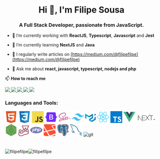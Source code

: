 <!-- create by https://rahuldkjain.github.io/gh-profile-readme-generator/ -->
<h1 align="center">Hi 👋, I'm Filipe Sousa</h1>
<h3 align="center">A Full Stack Developer, passionate from JavaScript.</h3>

- 🔭 I’m currently working with **ReactJS**, **Typescript**, **Javascript** and **Jest**

- 🌱 I’m currently learning **NextJS** and **Java**

- 📝 I regularly write articles on [https://medium.com/@filipefilpe](https://medium.com/@filipefilpe)

- 💬 Ask me about **react, javascript, typescript, nodejs and php**

📫 **How to reach me**
<div>  
    <a href="mailto:sfilipef@gmail.com" target="_blank">
        <img src="https://img.shields.io/badge/Gmail-D14836?style=for-the-badge&logo=gmail&logoColor=white" />
    <a/>
    <a href="https://linkedin.com/in/filipe-filpe" target="_blank">
        <img src="https://img.shields.io/badge/LinkedIn-0077B5?style=for-the-badge&logo=linkedin&logoColor=white" />
    <a/>
    <a href="https://www.instagram.com/filipe.filpe/" target="_blank">
        <img src="https://img.shields.io/badge/Instagram-E4405F?style=for-the-badge&logo=instagram&logoColor=white" />
    <a/>
    <a href="https://medium.com/@filipefilpe" target="_blank">
        <img src="https://img.shields.io/badge/Medium-12100E?style=for-the-badge&logo=medium&logoColor=white" />
    <a/>
    <a href="https://github.com/FilipeFilpe/FilipeFilpe" target="_blank">
        <img src="https://img.shields.io/badge/GitHub-100000?style=for-the-badge&logo=github&logoColor=white" />
    <a/>
</div>
<div>
    <h3 align="left">Languages and Tools:</h3>
    <!-- html5 -->
    <img src="https://raw.githubusercontent.com/devicons/devicon/master/icons/html5/html5-original.svg" alt="html5"  height="40" />
    <!-- css3 -->
    <img src="https://raw.githubusercontent.com/devicons/devicon/master/icons/css3/css3-original.svg" alt="css3"  height="40" />
    <!-- javascript -->
    <img src="https://raw.githubusercontent.com/devicons/devicon/master/icons/javascript/javascript-original.svg" alt="javascript"  height="40" />
    <!-- bootstrap -->
    <img src="https://raw.githubusercontent.com/devicons/devicon/master/icons/bootstrap/bootstrap-plain.svg" alt="bootstrap"  height="40" />
    <!-- sass -->
    <img src="https://raw.githubusercontent.com/devicons/devicon/master/icons/sass/sass-original.svg" alt="sass"  height="40" />
    <!-- tailwindcss -->
    <img src="https://raw.githubusercontent.com/devicons/devicon/master/icons/tailwindcss/tailwindcss-plain.svg" alt="tailwind"  height="40" />
    <!-- materialui -->
    <img src="https://raw.githubusercontent.com/devicons/devicon/master/icons/materialui/materialui-original.svg" alt="materialui" width="35" height="35" />
    <!-- reactjs -->
    <img src="https://raw.githubusercontent.com/devicons/devicon/master/icons/react/react-original.svg" alt="react"  height="40" />
    <!-- typescript -->
    <img src="https://raw.githubusercontent.com/devicons/devicon/master/icons/typescript/typescript-original.svg" alt="typescript"  height="40" />
    <!-- vuejs -->
    <img src="https://raw.githubusercontent.com/devicons/devicon/master/icons/vuejs/vuejs-original.svg" alt="vuejs"  height="40" />
    <!-- nextjs -->
    <!--<img src="https://cdn.worldvectorlogo.com/logos/nextjs-3.svg" alt="nextjs"  height="40" />-->    
    <img src="./nextjslogo.png" alt="nextjs" height="35" />
    <!-- nodejs -->
    <img src="https://raw.githubusercontent.com/devicons/devicon/master/icons/nodejs/nodejs-plain.svg" alt="nodejs"  height="40" />
    <!-- jest -->
    <img src="https://raw.githubusercontent.com/devicons/devicon/master/icons/jest/jest-plain.svg" alt="jest"  height="35" />
    <!-- php -->
    <img src="https://raw.githubusercontent.com/devicons/devicon/master/icons/php/php-plain.svg" alt="php"  height="40" />
    <!-- laravel -->
    <img src="https://raw.githubusercontent.com/devicons/devicon/master/icons/laravel/laravel-plain.svg" alt="laravel"  height="40" />
    <!-- postgresql -->
    <img src="https://raw.githubusercontent.com/devicons/devicon/master/icons/postgresql/postgresql-original.svg" alt="postgresql"  height="40" />
    <!-- mysql -->
    <img src="https://raw.githubusercontent.com/devicons/devicon/master/icons/mysql/mysql-original.svg" alt="mysql"  height="40" />
    <!-- git -->
    <img src="https://www.vectorlogo.zone/logos/git-scm/git-scm-icon.svg" alt="git"  height="40" />
    <!-- docker 
    <img src="https://raw.githubusercontent.com/devicons/devicon/master/icons/docker/docker-original.svg" alt="docker"  height="40" />-->
</div>
<h1 align="center"></h1>
<div style="display: flex;">
    <img align="left" src="https://github-readme-stats.vercel.app/api?username=filipefilpe&show_icons=true&locale=en&theme=dark" alt="filipefilpe" />
    <img align="left" src="https://github-readme-stats.vercel.app/api/top-langs?username=filipefilpe&show_icons=true&locale=en&layout=compact&theme=dark" alt="filipefilpe" />
</div>
